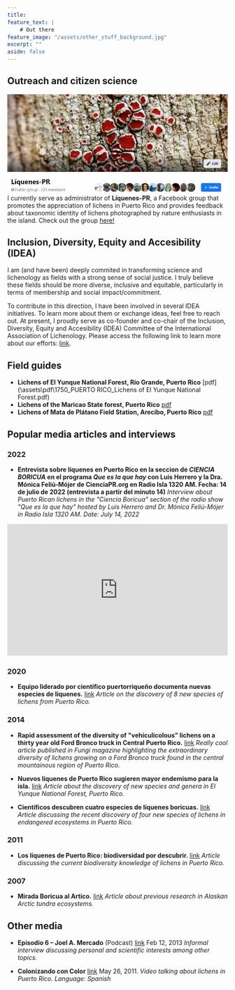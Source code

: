 ```yaml
---
title:
feature_text: |
    # Out there
feature_image: "/assets/other_stuff_background.jpg"
excerpt: ""
aside: false
---
```

## Outreach and citizen science
![liquenes_pr](/assets/liquenes_pr_fb.JPG)
I currently serve as administrator of **Líquenes-PR**, a Facebook group that promotes the appreciation of lichens in Puerto Rico and provides feedback about taxonomic identity of lichens photographed by nature enthusiasts in the island. Check out the group [here!](https://www.facebook.com/groups/268986369790184)

## Inclusion, Diversity, Equity and Accesibility (IDEA)
I am (and have been) deeply commited in transforming science and lichenology as fields with a strong sense of social justice. I truly believe these fields should be more diverse, inclusive and equitable, particularly in terms of membership and social impact/commitment. 

To contribute in this direction, I have been involved in several IDEA initiatives. To learn more about them or exchange ideas, feel free to reach out. At present, I proudly serve as co-founder and co-chair of the Inclusion, Diversity, Equity and Accesibility (IDEA) Committee of the International Association of Lichenology. Please access the following link to learn more about our efforts: [link](https://ial-lichenology.org/diversity-inclusion/).

## Field guides

* **Lichens of El Yunque National Forest, Río Grande, Puerto Rico** [pdf](\assets\pdf\1750_PUERTO RICO_Lichens of El Yunque National Forest.pdf)
* **Lichens of the Maricao State forest, Puerto Rico** [pdf](\assets\pdf\Mercado-Diaz_2015_Maricao_rlg.pdf)
* **Lichens of Mata de Plátano Field Station, Arecibo, Puerto Rico** [pdf](\assets\pdf\Mercado-Diaz_2015_Mata_platano_rlg.pdf)

## Popular media articles and interviews

### 2022
* **Entrevista sobre líquenes en Puerto Rico en la seccion de *CIENCIA BORICUA* en el programa *Que es la que hay* con Luis Herrero y la Dra. Mónica Feliú-Mójer de CienciaPR.org en Radio Isla 1320 AM. Fecha: 14 de julio de 2022 (entrevista a partir del minuto 14)** *Interview about Puerto Rican lichens in the "Ciencia Boricua" section of the radio show "Que es la que hay" hosted by Luis Herrero and Dr. Mónica Feliú-Mójer in Radio Isla 1320 AM. Date: July 14, 2022*
<iframe title="Qué es la que hay!- 14 de julio de 2022" allowtransparency="true" height="300" width="100%" style="border: none; min-width: min(100%, 430px);" scrolling="no" data-name="pb-iframe-player" src="https://www.podbean.com/player-v2/?from=embed&i=q9eu2-12737d8-pb&square=1&share=1&download=1&fonts=Arial&skin=1&font-color=&rtl=0&logo_link=&btn-skin=8&size=300" allowfullscreen=""></iframe>

### 2020
* **Equipo liderado por científico puertorriqueño documenta nuevas especies de líquenes.** [link](https://www.elnuevodia.com/ciencia-ambiente/flora-fauna/notas/equipo-liderado-por-cientifico-puertorriqueno-documenta-nuevas-especies-de-liquenes/) *Article on the discovery of 8 new species of lichens from Puerto Rico.*

### 2014
* **Rapid assessment of the diversity of "vehiculicolous" lichens on a thirty year old Ford Bronco truck in Central Puerto Rico.** [link](http://www.fungimag.com/summer-2014-articles/LR1%20V7I2%2022-27%20Vehiculicolous.pdf) *Really cool article published in Fungi magazine highlighting the extraordinary diversity of lichens growing on a Ford Bronco truck found in the central mountainous region of Puerto Rico.* 

* **Nuevos líquenes de Puerto Rico sugieren mayor endemismo para la isla.** [link](http://www.cienciapr.org/es/podcasts/radiocapsulas-cienciapr/nuevos-liquenes-de-puerto-rico-sugieren-mayor-endemismo-para-la) *Article about the discovery of new species and genera in El Yunque National Forest, Puerto Rico.*

* **Científicos descubren cuatro especies de líquenes boricuas.** [link](http://www.cienciapr.org/es/podcasts/radiocapsulas-cienciapr/cientificos-descubren-cuatro-especies-de-liquenes-boricuas) *Article discussing the recent discovery of four new species of lichens in endangered ecosystems in Puerto Rico.*

### 2011
* **Los líquenes de Puerto Rico: biodiversidad por descubrir.** [link](https://www.miprv.com/los-liquenes-de-puerto-rico-biodiversidad-por-descubrir) *Article discussing the current biodiversity knowledge of lichens in Puerto Rico.*

### 2007
* **Mirada Boricua al Artico.** [link](http://www.cienciapr.org/es/external-news/mirada-boricua-al-artico) *Article about previous research in Alaskan Arctic tundra ecosystems.*

## Other media
* **Episodio 6 – Joel A. Mercado** (Podcast) [link](http://biologiaboricua.com/episodio006/) Feb 12, 2013 *Informal interview discussing personal and scientific interests among other topics.*

* **Colonizando con Color** [link](http://vimeo.com/24263627) May 26, 2011. *Video talking about lichens in Puerto Rico. Language: Spanish*